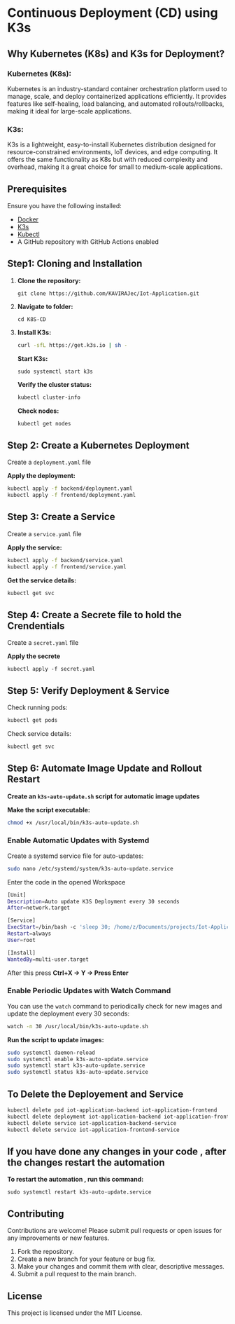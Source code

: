 # Continuous Deployment (CD) using K3s


## Why Kubernetes (K8s) and K3s for Deployment?

### Kubernetes (K8s):
Kubernetes is an industry-standard container orchestration platform used to manage, scale, and deploy containerized applications efficiently. It provides features like self-healing, load balancing, and automated rollouts/rollbacks, making it ideal for large-scale applications.

### K3s:
K3s is a lightweight, easy-to-install Kubernetes distribution designed for resource-constrained environments, IoT devices, and edge computing. It offers the same functionality as K8s but with reduced complexity and overhead, making it a great choice for small to medium-scale applications.

## Prerequisites

Ensure you have the following installed:
- [Docker](https://www.docker.com/)
- [K3s](https://k3s.io/)
- [Kubectl](https://kubernetes.io/docs/tasks/tools/)
- A GitHub repository with GitHub Actions enabled

## Step1: Cloning and Installation

1. **Clone the repository:**

    ```
    git clone https://github.com/KAVIRAJec/Iot-Application.git
    ```
2.  **Navigate to folder:**
    ```
    cd K8S-CD
    ```

3. **Install K3s:**
    ```sh
    curl -sfL https://get.k3s.io | sh -
    ```
    **Start K3s:**
    ```
    sudo systemctl start k3s
    ```
    **Verify the cluster status:**
    ```sh
    kubectl cluster-info
    ```
    **Check nodes:**

    ```sh
    kubectl get nodes
    ```

##  Step 2: Create a Kubernetes Deployment

Create a `deployment.yaml` file

**Apply the deployment:**

```sh
kubectl apply -f backend/deployment.yaml
kubectl apply -f frontend/deployment.yaml
```

 ## Step 3: **Create a Service**

Create a `service.yaml` file

**Apply the service:**
```sh
kubectl apply -f backend/service.yaml
kubectl apply -f frontend/service.yaml
```

**Get the service details:**
```sh
kubectl get svc
```
## Step 4: **Create a Secrete file to hold the Crendentials**

Create a `secret.yaml` file

**Apply the secrete**
```
kubectl apply -f secret.yaml
```

## Step 5: **Verify Deployment & Service**

Check running pods:
```sh
kubectl get pods
```

Check service details:
```sh
kubectl get svc
```

## Step 6: Automate Image Update and Rollout Restart
 
**Create an `k3s-auto-update.sh` script for automatic image updates**

**Make the script executable:**
```sh
chmod +x /usr/local/bin/k3s-auto-update.sh
```
### Enable Automatic Updates with Systemd

Create a systemd service file for auto-updates:
```sh
sudo nano /etc/systemd/system/k3s-auto-update.service
```
Enter the code in the opened Workspace

```sh
[Unit]
Description=Auto update K3S Deployment every 30 seconds
After=network.target

[Service]
ExecStart=/bin/bash -c 'sleep 30; /home/z/Documents/projects/Iot-Application-CD/K8S/k3s-auto-update.sh'
Restart=always
User=root

[Install]
WantedBy=multi-user.target

```
After this press **Ctrl+X -> Y -> Press Enter**

### Enable Periodic Updates with Watch Command
You can use the `watch` command to periodically check for new images and update the deployment every 30 seconds:
```sh
watch -n 30 /usr/local/bin/k3s-auto-update.sh
```


**Run the script to update images:**
```sh
sudo systemctl daemon-reload
sudo systemctl enable k3s-auto-update.service
sudo systemctl start k3s-auto-update.service
sudo systemctl status k3s-auto-update.service
```
## To Delete the Deployement and Service 

```sh
kubectl delete pod iot-application-backend iot-application-frontend
kubectl delete deployment iot-application-backend iot-application-frontend
kubectl delete service iot-application-backend-service
kubectl delete service iot-application-frontend-service
```

## If you have done any changes in your code , after the changes restart the automation

**To restart the automation , run this command:**
```
sudo systemctl restart k3s-auto-update.service
```
## Contributing

Contributions are welcome! Please submit pull requests or open issues for any improvements or new features.

1.  Fork the repository.
2.  Create a new branch for your feature or bug fix.
3.  Make your changes and commit them with clear, descriptive messages.
4.  Submit a pull request to the main branch.

## License

This project is licensed under the MIT License.